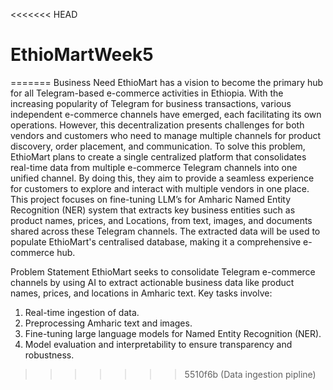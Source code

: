 <<<<<<< HEAD
# EthioMartWeek5
=======
Business Need
EthioMart has a vision to become the primary hub for all Telegram-based e-commerce activities in Ethiopia. With the increasing popularity of Telegram for business transactions, various independent e-commerce channels have emerged, each facilitating its own operations. However, this decentralization presents challenges for both vendors and customers who need to manage multiple channels for product discovery, order placement, and communication.
To solve this problem, EthioMart plans to create a single centralized platform that consolidates real-time data from multiple e-commerce Telegram channels into one unified channel. By doing this, they aim to provide a seamless experience for customers to explore and interact with multiple vendors in one place.
This project focuses on fine-tuning  LLM’s for Amharic Named Entity Recognition (NER) system that extracts key business entities such as product names, prices, and Locations, from text, images, and documents shared across these Telegram channels. The extracted data will be used to populate EthioMart's centralised database, making it a comprehensive e-commerce hub.


Problem Statement
EthioMart seeks to consolidate Telegram e-commerce channels by using AI to extract actionable business data like product names, prices, and locations in Amharic text. Key tasks involve:
1.	Real-time ingestion of data.
2.	Preprocessing Amharic text and images.
3.	Fine-tuning large language models for Named Entity Recognition (NER).
4.	Model evaluation and interpretability to ensure transparency and robustness.
>>>>>>> 5510f6b (Data ingestion pipline)
